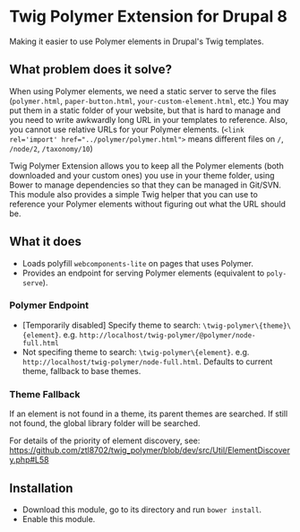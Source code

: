 # Twig Polymer Extension for Drupal 8
Making it easier to use Polymer elements in Drupal's Twig templates.

## What problem does it solve?
When using Polymer elements, we need a static server to serve the files (`polymer.html`, `paper-button.html`, `your-custom-element.html`, etc.) You may put them in a static folder of your website, but that is hard to manage and you need to write awkwardly long URL in your templates to reference. Also, you cannot use relative URLs for your Polymer elements. (`<link rel='import' href="../polymer/polymer.html">` means different files on `/`, `/node/2`, `/taxonomy/10`)

Twig Polymer Extension allows you to keep all the Polymer elements (both downloaded and your custom ones) you use in your theme folder, using Bower to manage dependencies so that they can be managed in Git/SVN. This module also provides a simple Twig helper that you can use to reference your Polymer elements without figuring out what the URL should be.

## What it does
 * Loads polyfill `webcomponents-lite` on pages that uses Polymer.
 * Provides an endpoint for serving Polymer elements (equivalent to `poly-serve`).

### Polymer Endpoint

 - [Temporarily disabled] Specify theme to search: `\twig-polymer\{theme}\{element}`. e.g. `http://localhost/twig-polymer/@polymer/node-full.html`
 - Not specifing theme to search: `\twig-polymer\{element}`. e.g. `http://localhost/twig-polymer/node-full.html`. Defaults to current theme, fallback to base themes.

### Theme Fallback
If an element is not found in a theme, its parent themes are searched. If still not found, the global library folder will be searched.

For details of the priority of element discovery, see: https://github.com/ztl8702/twig_polymer/blob/dev/src/Util/ElementDiscovery.php#L58

## Installation
 - Download this module, go to its directory and run `bower install`.
 - Enable this module.
